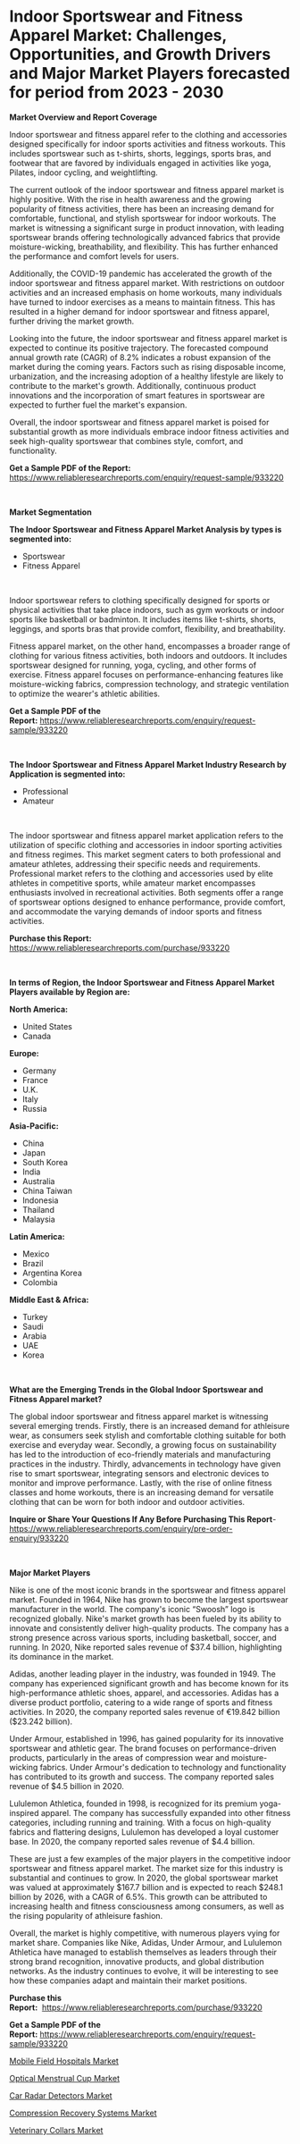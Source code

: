 <p><h1>Indoor Sportswear and Fitness Apparel Market: Challenges, Opportunities, and Growth Drivers and Major Market Players forecasted for period from 2023 - 2030</h1></p><p><strong>Market Overview and Report Coverage</strong></p>
<p><p>Indoor sportswear and fitness apparel refer to the clothing and accessories designed specifically for indoor sports activities and fitness workouts. This includes sportswear such as t-shirts, shorts, leggings, sports bras, and footwear that are favored by individuals engaged in activities like yoga, Pilates, indoor cycling, and weightlifting.</p><p>The current outlook of the indoor sportswear and fitness apparel market is highly positive. With the rise in health awareness and the growing popularity of fitness activities, there has been an increasing demand for comfortable, functional, and stylish sportswear for indoor workouts. The market is witnessing a significant surge in product innovation, with leading sportswear brands offering technologically advanced fabrics that provide moisture-wicking, breathability, and flexibility. This has further enhanced the performance and comfort levels for users.</p><p>Additionally, the COVID-19 pandemic has accelerated the growth of the indoor sportswear and fitness apparel market. With restrictions on outdoor activities and an increased emphasis on home workouts, many individuals have turned to indoor exercises as a means to maintain fitness. This has resulted in a higher demand for indoor sportswear and fitness apparel, further driving the market growth.</p><p>Looking into the future, the indoor sportswear and fitness apparel market is expected to continue its positive trajectory. The forecasted compound annual growth rate (CAGR) of 8.2% indicates a robust expansion of the market during the coming years. Factors such as rising disposable income, urbanization, and the increasing adoption of a healthy lifestyle are likely to contribute to the market's growth. Additionally, continuous product innovations and the incorporation of smart features in sportswear are expected to further fuel the market's expansion.</p><p>Overall, the indoor sportswear and fitness apparel market is poised for substantial growth as more individuals embrace indoor fitness activities and seek high-quality sportswear that combines style, comfort, and functionality.</p></p>
<p><strong>Get a Sample PDF of the Report:</strong> <a href="https://www.reliableresearchreports.com/enquiry/request-sample/933220">https://www.reliableresearchreports.com/enquiry/request-sample/933220</a></p>
<p>&nbsp;</p>
<p><strong>Market Segmentation</strong></p>
<p><strong>The Indoor Sportswear and Fitness Apparel Market Analysis by types is segmented into:</strong></p>
<p><ul><li>Sportswear</li><li>Fitness Apparel</li></ul></p>
<p>&nbsp;</p>
<p><p>Indoor sportswear refers to clothing specifically designed for sports or physical activities that take place indoors, such as gym workouts or indoor sports like basketball or badminton. It includes items like t-shirts, shorts, leggings, and sports bras that provide comfort, flexibility, and breathability.</p><p>Fitness apparel market, on the other hand, encompasses a broader range of clothing for various fitness activities, both indoors and outdoors. It includes sportswear designed for running, yoga, cycling, and other forms of exercise. Fitness apparel focuses on performance-enhancing features like moisture-wicking fabrics, compression technology, and strategic ventilation to optimize the wearer's athletic abilities.</p></p>
<p><strong>Get a Sample PDF of the Report:</strong>&nbsp;<a href="https://www.reliableresearchreports.com/enquiry/request-sample/933220">https://www.reliableresearchreports.com/enquiry/request-sample/933220</a></p>
<p>&nbsp;</p>
<p><strong>The Indoor Sportswear and Fitness Apparel Market Industry Research by Application is segmented into:</strong></p>
<p><ul><li>Professional</li><li>Amateur</li></ul></p>
<p>&nbsp;</p>
<p><p>The indoor sportswear and fitness apparel market application refers to the utilization of specific clothing and accessories in indoor sporting activities and fitness regimes. This market segment caters to both professional and amateur athletes, addressing their specific needs and requirements. Professional market refers to the clothing and accessories used by elite athletes in competitive sports, while amateur market encompasses enthusiasts involved in recreational activities. Both segments offer a range of sportswear options designed to enhance performance, provide comfort, and accommodate the varying demands of indoor sports and fitness activities.</p></p>
<p><strong>Purchase this Report:</strong>&nbsp; <a href="https://www.reliableresearchreports.com/purchase/933220">https://www.reliableresearchreports.com/purchase/933220</a></p>
<p>&nbsp;</p>
<p><strong>In terms of Region, the Indoor Sportswear and Fitness Apparel Market Players available by Region are:</strong></p>
<p>
    <p> <strong> North America: </strong>
        <ul>
            <li>United States</li>
            <li>Canada</li>
        </ul>
        </p> 
    <p> <strong> Europe: </strong>
        <ul>
            <li>Germany</li>
            <li>France</li>
            <li>U.K.</li>
            <li>Italy</li>
            <li>Russia</li>
        </ul>
        </p> 
    <p> <strong> Asia-Pacific: </strong>
        <ul>
            <li>China</li>
            <li>Japan</li>
            <li>South Korea</li>
            <li>India</li>
            <li>Australia</li>
            <li>China Taiwan</li>
            <li>Indonesia</li>
            <li>Thailand</li>
            <li>Malaysia</li>
        </ul>
        </p> 
    <p> <strong> Latin America: </strong>
        <ul>
            <li>Mexico</li>
            <li>Brazil</li>
            <li>Argentina Korea</li>
            <li>Colombia</li>
        </ul>
        </p> 
    <p> <strong> Middle East & Africa: </strong>
        <ul>
            <li>Turkey</li>
            <li>Saudi</li>
            <li>Arabia</li>
            <li>UAE</li>
            <li>Korea</li>
        </ul>
    </p>
    </p>
<p>&nbsp;</p>
<p><strong>What are the Emerging Trends in the Global Indoor Sportswear and Fitness Apparel market?</strong></p>
<p><p>The global indoor sportswear and fitness apparel market is witnessing several emerging trends. Firstly, there is an increased demand for athleisure wear, as consumers seek stylish and comfortable clothing suitable for both exercise and everyday wear. Secondly, a growing focus on sustainability has led to the introduction of eco-friendly materials and manufacturing practices in the industry. Thirdly, advancements in technology have given rise to smart sportswear, integrating sensors and electronic devices to monitor and improve performance. Lastly, with the rise of online fitness classes and home workouts, there is an increasing demand for versatile clothing that can be worn for both indoor and outdoor activities.</p></p>
<p><strong>Inquire or Share Your Questions If Any Before Purchasing This Report</strong>- <a href="https://www.reliableresearchreports.com/enquiry/pre-order-enquiry/933220">https://www.reliableresearchreports.com/enquiry/pre-order-enquiry/933220</a></p>
<p>&nbsp;</p>
<p><strong>Major Market Players</strong></p>
<p><p>Nike is one of the most iconic brands in the sportswear and fitness apparel market. Founded in 1964, Nike has grown to become the largest sportswear manufacturer in the world. The company's iconic “Swoosh” logo is recognized globally. Nike's market growth has been fueled by its ability to innovate and consistently deliver high-quality products. The company has a strong presence across various sports, including basketball, soccer, and running. In 2020, Nike reported sales revenue of $37.4 billion, highlighting its dominance in the market.</p><p>Adidas, another leading player in the industry, was founded in 1949. The company has experienced significant growth and has become known for its high-performance athletic shoes, apparel, and accessories. Adidas has a diverse product portfolio, catering to a wide range of sports and fitness activities. In 2020, the company reported sales revenue of €19.842 billion ($23.242 billion).</p><p>Under Armour, established in 1996, has gained popularity for its innovative sportswear and athletic gear. The brand focuses on performance-driven products, particularly in the areas of compression wear and moisture-wicking fabrics. Under Armour's dedication to technology and functionality has contributed to its growth and success. The company reported sales revenue of $4.5 billion in 2020.</p><p>Lululemon Athletica, founded in 1998, is recognized for its premium yoga-inspired apparel. The company has successfully expanded into other fitness categories, including running and training. With a focus on high-quality fabrics and flattering designs, Lululemon has developed a loyal customer base. In 2020, the company reported sales revenue of $4.4 billion.</p><p>These are just a few examples of the major players in the competitive indoor sportswear and fitness apparel market. The market size for this industry is substantial and continues to grow. In 2020, the global sportswear market was valued at approximately $167.7 billion and is expected to reach $248.1 billion by 2026, with a CAGR of 6.5%. This growth can be attributed to increasing health and fitness consciousness among consumers, as well as the rising popularity of athleisure fashion.</p><p>Overall, the market is highly competitive, with numerous players vying for market share. Companies like Nike, Adidas, Under Armour, and Lululemon Athletica have managed to establish themselves as leaders through their strong brand recognition, innovative products, and global distribution networks. As the industry continues to evolve, it will be interesting to see how these companies adapt and maintain their market positions.</p></p>
<p><strong>Purchase this Report:</strong>&nbsp;&nbsp;<a href="https://www.reliableresearchreports.com/purchase/933220">https://www.reliableresearchreports.com/purchase/933220</a></p>
<p></p>
<p><strong>Get a Sample PDF of the Report:</strong>&nbsp;<a href="https://www.reliableresearchreports.com/enquiry/request-sample/933220">https://www.reliableresearchreports.com/enquiry/request-sample/933220</a></p>
<p><p><a href="https://medium.com/@nelljian7548/mobile-field-hospitals-market-size-growth-forecast-2023-2030-cb339f40ce03">Mobile Field Hospitals Market</a></p><p><a href="https://issuu.com/reportprime-2/docs/optical-menstrual-cup-market-size-2030.pptx?fr=xKAE9_zU1NQ">Optical Menstrual Cup Market</a></p><p><a href="https://www.linkedin.com/pulse/car-radar-detectors-market-size-share-global-analysis-report-8werf/">Car Radar Detectors Market</a></p><p><a href="https://www.reportprime.com/compression-recovery-systems-r8048">Compression Recovery Systems Market</a></p><p><a href="https://www.reportprime.com/veterinary-collars-r8049">Veterinary Collars Market</a></p></p>